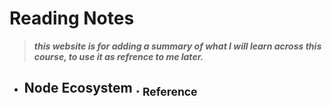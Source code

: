 # Reading Notes
> _**this website is for adding a summary of what I will learn across this course, to use it as refrence to me later.**_
- ## Node Ecosystem   .  [<sub>    Reference </sub>](https://www.sitepoint.com/an-introduction-to-node-js/)
     
